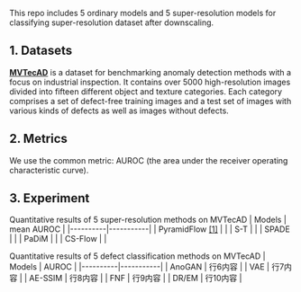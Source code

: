 This repo includes 5 ordinary models and 5 super-resolution models for classifying super-resolution dataset after downscaling.



## 1. Datasets
**[MVTecAD](https://openaccess.thecvf.com/content_CVPR_2019/papers/Bergmann_MVTec_AD_--_A_Comprehensive_Real-World_Dataset_for_Unsupervised_Anomaly_CVPR_2019_paper.pdf)** is a dataset for benchmarking anomaly detection methods with a focus on industrial inspection. It contains over 5000 high-resolution images divided into fifteen different object and texture categories. Each category comprises a set of defect-free training images and a test set of images with various kinds of defects as well as images without defects.

## 2. Metrics
We use the common metric: AUROC (the area under the receiver operating characteristic curve).

## 3. Experiment
Quantitative results of 5 super-resolution methods on MVTecAD
| Models       | mean AUROC       |
|----------|-----------|
| PyramidFlow [[1]](https://openaccess.thecvf.com/content/CVPR2023/papers/Lei_PyramidFlow_High-Resolution_Defect_Contrastive_Localization_Using_Pyramid_Normalizing_Flow_CVPR_2023_paper.pdf)  |    |
| S-T      |    |
| SPADE    |    |
| PaDiM    |    |
| CS-Flow  |    |

Quantitative results of 5 defect classification methods on MVTecAD
| Models       | AUROC       |
|----------|-----------|
| AnoGAN   | 行6内容   |
| VAE      | 行7内容   |
| AE-SSIM  | 行8内容   |
| FNF      | 行9内容   |
| DR/EM    | 行10内容  |
